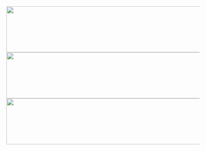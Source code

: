 <a href="https://github.com/devxb/gitanimals/">
  <img src="https://render.gitanimals.org/lines/ha-nabi?pet-id=573344785899600971" height="120" width="1000" align=right/>
</a>

<a href="https://github.com/devxb/gitanimals">
  <img
    src="https://render.gitanimals.org/lines/ha-nabi?pet-id=586935847131882509"
    width="1000"
    height="120"
  />
</a>

<a href="https://github.com/devxb/gitanimals">
  <img
    src="https://render.gitanimals.org/lines/ha-nabi?pet-id=587879126295229896"
    width="1000"
    height="120"
  />
</a>
  
  
  

